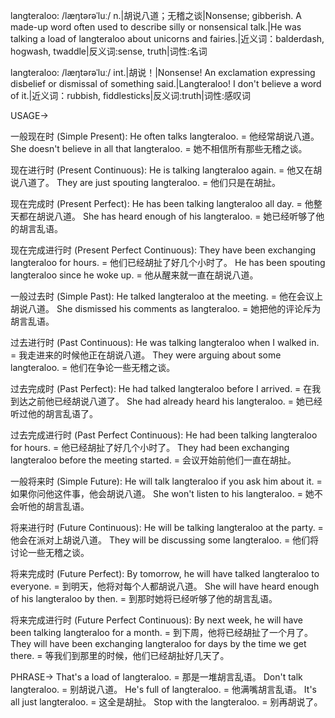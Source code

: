 langteraloo: /læŋtərəˈluː/
n.|胡说八道；无稽之谈|Nonsense; gibberish.  A made-up word often used to describe silly or nonsensical talk.|He was talking a load of langteraloo about unicorns and fairies.|近义词：balderdash, hogwash, twaddle|反义词:sense, truth|词性:名词

langteraloo: /læŋtərəˈluː/
int.|胡说！|Nonsense! An exclamation expressing disbelief or dismissal of something said.|Langteraloo! I don't believe a word of it.|近义词：rubbish, fiddlesticks|反义词:truth|词性:感叹词


USAGE->

一般现在时 (Simple Present):
He often talks langteraloo. = 他经常胡说八道。
She doesn't believe in all that langteraloo. = 她不相信所有那些无稽之谈。

现在进行时 (Present Continuous):
He is talking langteraloo again. = 他又在胡说八道了。
They are just spouting langteraloo. = 他们只是在胡扯。

现在完成时 (Present Perfect):
He has been talking langteraloo all day. = 他整天都在胡说八道。
She has heard enough of his langteraloo. = 她已经听够了他的胡言乱语。

现在完成进行时 (Present Perfect Continuous):
They have been exchanging langteraloo for hours. = 他们已经胡扯了好几个小时了。
He has been spouting langteraloo since he woke up. = 他从醒来就一直在胡说八道。

一般过去时 (Simple Past):
He talked langteraloo at the meeting. = 他在会议上胡说八道。
She dismissed his comments as langteraloo. = 她把他的评论斥为胡言乱语。

过去进行时 (Past Continuous):
He was talking langteraloo when I walked in. = 我走进来的时候他正在胡说八道。
They were arguing about some langteraloo. = 他们在争论一些无稽之谈。

过去完成时 (Past Perfect):
He had talked langteraloo before I arrived. = 在我到达之前他已经胡说八道了。
She had already heard his langteraloo. = 她已经听过他的胡言乱语了。

过去完成进行时 (Past Perfect Continuous):
He had been talking langteraloo for hours. = 他已经胡扯了好几个小时了。
They had been exchanging langteraloo before the meeting started. = 会议开始前他们一直在胡扯。

一般将来时 (Simple Future):
He will talk langteraloo if you ask him about it. = 如果你问他这件事，他会胡说八道。
She won't listen to his langteraloo. = 她不会听他的胡言乱语。

将来进行时 (Future Continuous):
He will be talking langteraloo at the party. = 他会在派对上胡说八道。
They will be discussing some langteraloo. = 他们将讨论一些无稽之谈。

将来完成时 (Future Perfect):
By tomorrow, he will have talked langteraloo to everyone. = 到明天，他将对每个人都胡说八道。
She will have heard enough of his langteraloo by then. = 到那时她将已经听够了他的胡言乱语。

将来完成进行时 (Future Perfect Continuous):
By next week, he will have been talking langteraloo for a month. = 到下周，他将已经胡扯了一个月了。
They will have been exchanging langteraloo for days by the time we get there. = 等我们到那里的时候，他们已经胡扯好几天了。


PHRASE->
That's a load of langteraloo. = 那是一堆胡言乱语。
Don't talk langteraloo. = 别胡说八道。
He's full of langteraloo. = 他满嘴胡言乱语。
It's all just langteraloo. = 这全是胡扯。
Stop with the langteraloo. = 别再胡说了。
